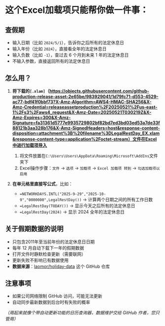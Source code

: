 # 这个Excel加载项只能帮你做一件事：

## 查假期

- 输入日期（比如 `2024/5/1`），告诉你之后所有的法定休息日
- 输入年份（比如 `2024`），直接看全年的法定休息日
- 输入负数（比如 `-1`），查过去 6 个月到未来 1 年的法定休息日
- 不输入参数，直接返回所有的法定休息日

## 怎么用？

1. **将下载的`[.xlam]`（https://objects.githubusercontent.com/github-production-release-asset-2e65be/983929041/1d79fc71-d553-4529-ac77-bdf41f0bbf73?X-Amz-Algorithm=AWS4-HMAC-SHA256&X-Amz-Credential=releaseassetproduction%2F20250521%2Fus-east-1%2Fs3%2Faws4_request&X-Amz-Date=20250521T030219Z&X-Amz-Expires=300&X-Amz-Signature=fa31361d5777e9935729802bf82bd7ed3bd03ed53a7de33f88121b3aa328b176&X-Amz-SignedHeaders=host&response-content-disposition=attachment%3B%20filename%3DLegalRestDay_EX.xlam&response-content-type=application%2Foctet-stream）文件在Excel中进行加载项导入**
   1. 将文件放置在`C:\Users\Users\AppData\Roaming\Microsoft\AddIns`文件夹下
   2. Excel操作步骤：`文件` → `选项` → `加载项` → `Excel 加载项 转到` → `勾选加载项以启用`

2. **在单元格里直接写公式**，比如：
   - `=NETWORKDAYS.INTL("2025-9-29","2025-10-9","0000000",LegalRestDay())` → 计算两个日期之间的所有工作日数
   - `=LegalRestDay(TODAY())` → 显示今天之后所有的法定休息日
   - `=LegalRestDay(2024)` → 显示 2024 全年的法定休息日

## 关于假期数据的说明

- 只包含2011年至当前年份的法定休息日日期
- 每年 12 月自动下载下一年的假期数据
- 打开文件时静默检查更新（需要联网）
- 更新失败不影响已有数据使用
- **数据来源**：[laomor/holiday-data](https://github.com/laomor/holiday-data) 这个 GitHub 仓库

## 注意事项
- 如果公司网络限制 GitHub 访问，可能无法更新
- 自动同步最新数据到后台时有失败的概率

*（用起来就像个带自动更新功能的日历查询器，数据维护交给 GitHub 作者，您只管用）*
